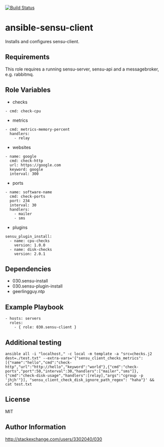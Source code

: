 [![Build Status](https://travis-ci.org/030/ansible-sensu-client.svg?branch=master)](https://travis-ci.org/030/ansible-sensu-client)

ansible-sensu-client
====================

Installs and configures sensu-client.

Requirements
------------

This role requires a running sensu-server, sensu-api and a messagebroker, e.g. rabbitmq.

Role Variables
--------------

* checks

```
- cmd: check-cpu
```

* metrics

```
- cmd: metrics-memory-percent
  handlers:
    - relay
```

* websites

```
- name: google
  cmd: check-http
  url: https://google.com
  keyword: google
  interval: 300
```

* ports

```
- name: software-name
  cmd: check-ports
  port: 234
  interval: 30
  handlers:
    - mailer
    - sms
```

* plugins

```
sensu_plugin_install:
  - name: cpu-checks
    version: 1.0.0
  - name: disk-checks
    version: 2.0.1
```

Dependencies
------------

* 030.sensu-install
* 030.sensu-plugin-install
* geerlingguy.ntp

Example Playbook
----------------

```
- hosts: servers
  roles:
    - { role: 030.sensu-client }
```

Additional testing
------------------

```
ansible all -i "localhost," -c local -m template -a "src=checks.j2 dest=./test.txt" --extra-vars='{"sensu_client_checks_metrics": [{"name":"hello","cmd":"check-http","url":"http://hello","keyword":"world"},{"cmd":"check-ports","port":50,"interval":30,"handlers":["mailer","sms"]},{"cmd":"check-disk-usage","handlers":[relay],"args":"cgroup -p 'jhjh'"}], "sensu_client_check_disk_ignore_path_regex": "haha"}' && cat test.txt
```

License
-------

MIT

Author Information
------------------

http://stackexchange.com/users/3302040/030
